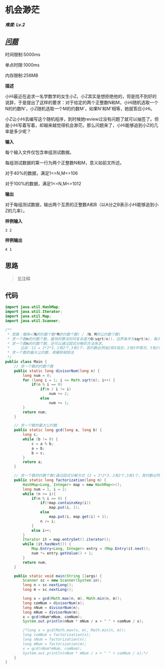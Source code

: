 # 机会渺茫

_**难度: Lv.2**_

## _[问题](http://hihocoder.com/problemset/problem/1284)_
时间限制:5000ms

单点时限:1000ms

内存限制:256MB

**描述**

小Hi最近在追求一名学数学的女生小Z。小Z其实是想拒绝他的，但是找不到好的说辞，于是提出了这样的要求：对于给定的两个正整数N和M，小Hi随机选取一个N的约数N'，小Z随机选取一个M的约数M'，如果N'和M'相等，她就答应小Hi。

小Z让小Hi去编写这个随机程序，到时候她review过没有问题了就可以抽签了。但是小Hi写着写着，却越来越觉得机会渺茫。那么问题来了，小Hi能够追到小Z的几率是多少呢？

**输入**

每个输入文件仅包含单组测试数据。

每组测试数据的第一行为两个正整数N和M，意义如前文所述。

对于40%的数据，满足1<=N,M<=106

对于100%的数据，满足1<=N,M<=1012

**输出**

对于每组测试数据，输出两个互质的正整数A和B（以A分之B表示小Hi能够追到小Z的几率）。

**样例输入**
```
3 2
```
**样例输出**
```
4 1
```

## 思路
> 见注释

## 代码
```java
import java.util.HashMap;
import java.util.Iterator;
import java.util.Map;
import java.util.Scanner;

/**
 * 思路：概率=(N的约数个数*M的约数个数) / (N、M的公约数个数)
 * 求一个数n的约数个数，最快的算法时间复杂度为O(sqrt(n))，边界条件为sqrt(n)，每次两个约数 i 和 n / i
 * 求一个数n的约数个数，还可以通过因式分解的方法来求，
 *     比如：12 = 2*2*3，2有2个,3有1个，其约数必然由2和3组合，2有3中情况，3有2中情况，分别有一种情况2和3都没有，可看做因数1
 * 求一个数的最大公约数，用辗转相除法
 */
public class Main {
    // 求一个数的约数个数
    public static long divisorNum(long n) {
        long num = 0;
        for (long i = 1; i <= Math.sqrt(n); i++) {
            if(n % i == 0)
                if(n / i != i)
                    num += 2;
                else
                    num += 1;
        }
        return num;
    }

    // 求一个数的最大公约数
    public static long gcd(long a, long b) {
        long c;
        while (b != 0) {
            c = a % b;
            a = b;
            b = c;
        }
        return a;
    }

    // 求一个数的约数个数(通过因式分解方式 12 = 2*2*3，2有2个,3有1个，其约数必然由2和3组合，2有3中情况，3有2中情况，分别有一种情况2和3都没有，可看做因数1)
    public static long factorization(long n) {
        HashMap<Long, Integer> map = new HashMap<>();
        long num = 1, i = 2;
        while (n >= i){
            if(n % i == 0) {
                if(!map.containsKey(i))
                    map.put(i, 1);
                else
                    map.put(i, map.get(i) + 1);
                n /= i;
            }
            else i++;
        }
        Iterator it = map.entrySet().iterator();
        while (it.hasNext()) {
            Map.Entry<Long, Integer> entry = (Map.Entry)it.next();
            num *= entry.getValue() + 1;
        }
        return num;
    }

    public static void main(String []args) {
        Scanner sc = new Scanner(System.in);
        long n = sc.nextLong();
        long m = sc.nextLong();

        long x = gcd(Math.max(n, m), Math.min(n, m));
        long comNum = divisorNum(x);
        long nNum = divisorNum(n);
        long mNum = divisorNum(m);
        x = gcd(nNum*mNum, comNum);
        System.out.println(nNum * mNum / x + " " + comNum / x);

        /*long x = gcd(Math.max(n, m), Math.min(n, m));
        long comNum = factorization(x);
        long nNum = factorization(n);
        long mNum = factorization(m);
        x = gcd(nNum*mNum, comNum);
        System.out.println(nNum * mNum / x + " " + comNum / x);*/
    }
}
```